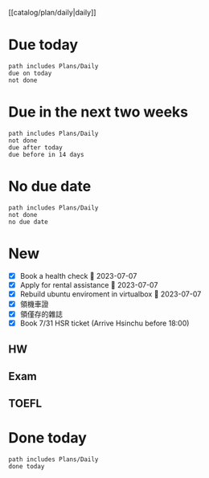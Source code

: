 [[catalog/plan/daily|daily]]
# Due today
```tasks
path includes Plans/Daily
due on today
not done
```
# Due in the next two weeks
```tasks
path includes Plans/Daily
not done
due after today
due before in 14 days
```
# No due date
```tasks
path includes Plans/Daily
not done
no due date
```

# New
- [x] Book a health check 📅 2023-07-07
- [x] Apply for rental assistance 📅 2023-07-07
- [x] Rebuild ubuntu enviroment in virtualbox 📅 2023-07-07
- [x] 領機車證
- [x] 領僅存的雜誌
- [x] Book 7/31 HSR ticket (Arrive Hsinchu before 18:00)
## HW
## Exam
## TOEFL

# Done today
```tasks
path includes Plans/Daily
done today
```